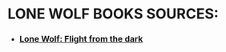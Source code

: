 # LONE WOLF BOOKS SOURCES:
- ### [Lone Wolf: Flight from the dark](chrome-extension://efaidnbmnnnibpcajpcglclefindmkaj/https://i.4pcdn.org/tg/1587172829803.pdf)
